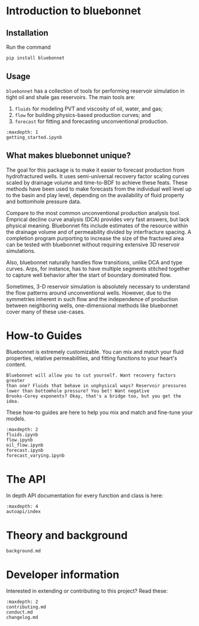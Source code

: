 # Introduction to bluebonnet

## Installation

Run the command

```bash
pip install bluebonnet
```

## Usage

`bluebonnet` has a collection of tools for performing reservoir simulation in
tight oil and shale gas reservoirs. The main tools are:

1. `fluids` for modeling PVT and viscosity of oil, water, and gas;
2. `flow` for building physics-based production curves; and
3. `forecast` for fitting and forecasting unconventional production.

```{toctree}
:maxdepth: 1
getting_started.ipynb
```

## What makes bluebonnet unique?

The goal for this package is to make it easier to forecast production from
hydrofractured wells. It uses semi-universal recovery factor scaling curves
scaled by drainage volume and time-to-BDF to achieve these feats. These methods
have been used to make forecasts from the individual well level up to the basin
and play level, depending on the availability of fluid property and bottomhole
pressure data.

Compare to the most common unconventional production analysis tool. Emprical
decline curve analysis (DCA) provides very fast answers, but lack physical
meaning. Bluebonnet fits include estimates of the resource within the drainage
volume and of permeability divided by interfracture spacing. A completion
program purporting to increase the size of the fractured area can be tested with
bluebonnet without requiring extensive 3D reservoir simulations.

Also, bluebonnet naturally handles flow transitions, unlike DCA and type curves.
Arps, for instance, has to have multiple segments stitched together to capture
well behavior after the start of boundary dominated flow.

Sometimes, 3-D reservoir simulation is absolutely necessary to understand the
flow patterns around unconventional wells. However, due to the symmetries
inherent in such flow and the independence of production between neighboring
wells, one-dimensional methods like bluebonnet cover many of these use-cases.

# How-to Guides

Bluebonnet is extremely customizable. You can mix and match your fluid
properties, relative permeabilities, and fitting functions to your heart's
content.

```{note}
Bluebonnet will allow you to cut yourself. Want recovery factors greater
than one? Fluids that behave in unphysical ways? Reservoir pressures lower than bottomhole pressure? You bet! Want negative
Brooks-Corey exponents? Okay, that's a bridge too, but you get the idea.
```

These how-to guides are here to help you mix and match and fine-tune your
models.

```{toctree}
:maxdepth: 2
fluids.ipynb
flow.ipynb
oil_flow.ipynb
forecast.ipynb
forecast_varying.ipynb
```

# The API

In depth API documentation for every function and class is here:

```{toctree}
:maxdepth: 4
autoapi/index
```

# Theory and background

```{toctree}
background.md
```

# Developer information

Interested in extending or contributing to this project? Read these:

```{toctree}
:maxdepth: 2
contributing.md
conduct.md
changelog.md
```
